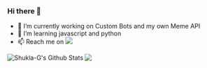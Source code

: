 ### Hi there 👋


- 🔭 I’m currently working on Custom Bots and my own Meme API
- 🌱 I’m learning javascript and python
- 📫 Reach me on <a href="https://discord.gg/high5"><img src="https://img.shields.io/badge/Discord-BhosadChacha%236969-7289DA?logo=discord&style=for-the-badgel" /></a>


<img align="left" alt="Shukla-G's Github Stats" src="https://github-readme-stats.vercel.app/api?username=shukla-g&show_icons=true&hide_border=true&theme=radical" />
<a href="https://github.com/anuraghazra/github-readme-stats"><img align="left" src="https://github-readme-stats.vercel.app/api/top-langs/?username=shukla-g&show_icons=true&layout=compact&theme=dark&count_private=true" /></a>
